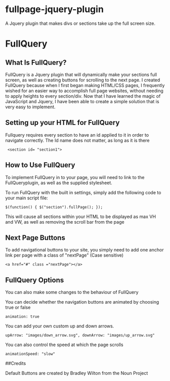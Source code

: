 # fullpage-jquery-plugin
A Jquery plugin that makes divs or sections take up the full screen size.
# FullQuery

## What Is FullQuery?

FullQuery is a Jquery plugin that will dynamically make your sections full screen, as well as creating buttons for scrolling to the next page. I created FullQuery because when I first began making HTML/CSS pages, I frequently wished for an easier way to accomplish full page websites, without needing to apply heights to every section/div. Now that I have learned the magic of JavaScript and Jquery, I have been able to create a simple solution that is very easy to implement.

## Setting up your HTML for FullQuery

Fullquery requires every section to have an id applied to it in order to navigate correctly. The Id name does not matter, as long as it is there

` <section id= "section1">`

## How to Use FullQuery

To implement FullQuery in to your page, you will need to  link to the FullQueryplugin, as well as the supplied stylesheet.

To run FullQuery with the built in settings, simply add the following code to your main script file:

`
$(function() {
$("section").fullPage();
});
`

This will cause all sections within your HTML to be displayed as max VH and VW, as well as removing the scroll bar from the page

## Next Page Buttons

To add navigational buttons to your site, you simply need to add one anchor link per page with a class of "nextPage" (Case sensitive)

`
<a href="#" class ="nextPage"></a>
`

## FullQuery Options

You can also make some changes to the behaviour of FullQuery

You can decide whether the navigation buttons are animated by choosing true or false

`animation: true`

You can add your own custom up and down arrows.

`upArrow: "images/down_arrow.svg", downArrow: "images/up_arrow.svg"`

You can also control the speed at which the page scrolls

`animationSpeed: "slow"`

##Credits

Default Buttons are created by Bradley Wilton from the Noun Project